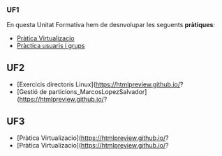 ### UF1
En questa Unitat Formativa hem de desnvolupar les seguents **pràtiques**:
- [Pràtica Virtualizacio](https://htmlpreview.github.io/?https://github.com/MarcosLopez19/Portfoli/blob/main/Porfoli/M%C3%B2duls/M01-SistemesInform%C3%A0tics/UF1/PraticaVirtualizacio/PrcticaVirtualitzaci_MarcosLopezSalvador.html)
- [Pràctica usuaris i grups](https://htmlpreview.github.io/?https://github.com/MarcosLopez19/Portfoli/blob/main/Porfoli/M%C3%B2duls/M01-SistemesInform%C3%A0tics/UF1/PracticaUsuarios/Prcticausuarisgrupsipermisos.html)
## UF2 
- [Exercicis directoris Linux](https://htmlpreview.github.io/?
- [Gestió de particions_MarcosLopezSalvador](https://htmlpreview.github.io/?

## UF3
- [Pràtica Virtualizacio](https://htmlpreview.github.io/?
- [Pràtica Virtualizacio](https://htmlpreview.github.io/?
